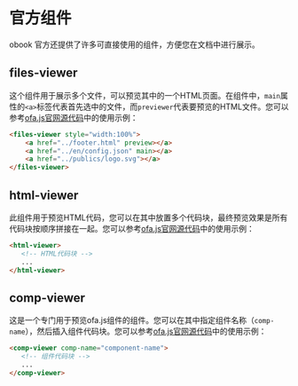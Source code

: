 # 官方组件

obook 官方还提供了许多可直接使用的组件，方便您在文档中进行展示。

## files-viewer

这个组件用于展示多个文件，可以预览其中的一个HTML页面。在组件中，`main`属性的`<a>`标签代表首先选中的文件，而`previewer`代表要预览的HTML文件。您可以参考[ofa.js官网源代码](https://github.com/kirakiray/ofa-v4-docs/edit/main/docs/en/index.md)中的使用示例：

```html
<files-viewer style="width:100%">
    <a href="../footer.html" preview></a>
    <a href="../en/config.json" main></a>
    <a href="../publics/logo.svg"></a>
</files-viewer>
```

## html-viewer

此组件用于预览HTML代码，您可以在其中放置多个代码块，最终预览效果是所有代码块按顺序拼接在一起。您可以参考[ofa.js官网源代码](https://github.com/kirakiray/ofa-v4-docs/edit/main/docs/en/index.md)中的使用示例：

```html
<html-viewer>
   <!-- HTML代码块 -->
   ...
</html-viewer>
```

## comp-viewer

这是一个专门用于预览ofa.js组件的组件。您可以在其中指定组件名称（`comp-name`），然后插入组件代码块。您可以参考[ofa.js官网源代码](https://github.com/kirakiray/ofa-v4-docs/edit/main/docs/en/index.md)中的使用示例：

```html
<comp-viewer comp-name="component-name">
   <!-- 组件代码块 -->
   ...
</comp-viewer>
```